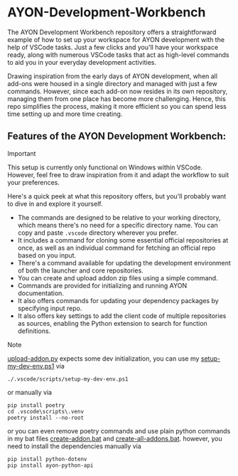 # AYON-Development-Workbench

The AYON Development Workbench repository offers a straightforward example of how to set up your workspace for AYON development with the help of VSCode tasks. Just a few clicks and you'll have your workspace ready, along with numerous VSCode tasks that act as high-level commands to aid you in your everyday development activities.

Drawing inspiration from the early days of AYON development, when all add-ons were housed in a single directory and managed with just a few commands. However, since each add-on now resides in its own repository, managing them from one place has become more challenging. Hence, this repo simplifies the process, making it more efficient so you can spend less time setting up and more time creating.

## Features of the AYON Development Workbench:
> [!IMPORTANT]  
> This setup is currently only functional on Windows within VSCode. However, feel free to draw inspiration from it and adapt the workflow to suit your preferences.

Here's a quick peek at what this repository offers, but you'll probably want to dive in and explore it yourself.

- The commands are designed to be relative to your working directory, which means there's no need for a specific directory name. You can copy and paste `.vscode` directory wherever you prefer.
- It includes a command for cloning some essential official repositories at once, as well as an individual command for fetching an official repo based on you input.
- There's a command available for updating the development environment of both the launcher and core repositories.
- You can create and upload addon zip files using a simple command.
- Commands are provided for initializing and running AYON documentation.
- It also offers commands for updating your dependency packages by specifying input repo.
- It also offers key settings to add the client code of multiple repositories as sources, enabling the Python extension to search for function definitions.

> [!NOTE]  
> [upload-addon.py](.vscode/scripts/upload-addon.py) expects some dev initialization,
> you can use my [setup-my-dev-env.ps1](.vscode/scripts/setup-my-dev-env.ps1) via
> ```
> ./.vscode/scripts/setup-my-dev-env.ps1
> ```
> or manually via
> ```
>pip install poetry
>cd .vscode\scripts\.venv
>poetry install --no-root 
> ```
> or you can even remove poetry commands and use plain python commands in my bat files [create-addon.bat](.vscode/scripts/create-addon.bat) and [create-all-addons.bat](.vscode/scripts/create-all-addons.bat). however, you need to install the dependencies manually via
> ```
> pip install python-dotenv
> pip install ayon-python-api
> ```